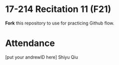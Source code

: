 # 17-214 Recitation 11 (F21)
**Fork** this repository to use for practicing Github flow.

# Attendance
[put your andrewID here]
Shiyu Qiu